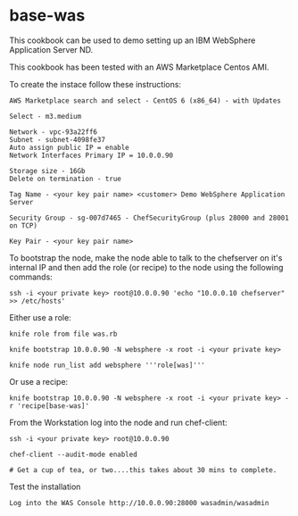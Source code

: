 # base-was

This cookbook can be used to demo setting up an IBM WebSphere Application Server ND.

This cookbook has been tested with an AWS Marketplace Centos AMI.

To create the instace follow these instructions:

	AWS Marketplace search and select - CentOS 6 (x86_64) - with Updates

	Select - m3.medium

	Network - vpc-93a22ff6
	Subnet - subnet-4098fe37
	Auto assign public IP = enable
	Network Interfaces Primary IP = 10.0.0.90

	Storage size - 16Gb
	Delete on termination - true

	Tag Name - <your key pair name> <customer> Demo WebSphere Application Server

	Security Group - sg-007d7465 - ChefSecurityGroup (plus 28000 and 28001 on TCP)

	Key Pair - <your key pair name>

To bootstrap the node, make the node able to talk to the chefserver on it's internal IP and then add the role (or recipe) to the node using the following commands:

	ssh -i <your private key> root@10.0.0.90 'echo "10.0.0.10 chefserver" >> /etc/hosts'

Either use a role:

	knife role from file was.rb

	knife bootstrap 10.0.0.90 -N websphere -x root -i <your private key>
	
	knife node run_list add websphere '''role[was]'''

Or use a recipe:

	knife bootstrap 10.0.0.90 -N websphere -x root -i <your private key> -r 'recipe[base-was]'
	
From the Workstation log into the node and run chef-client:

	ssh -i <your private key> root@10.0.0.90

	chef-client --audit-mode enabled

	# Get a cup of tea, or two....this takes about 30 mins to complete. 

Test the installation
	
	Log into the WAS Console http://10.0.0.90:28000 wasadmin/wasadmin
